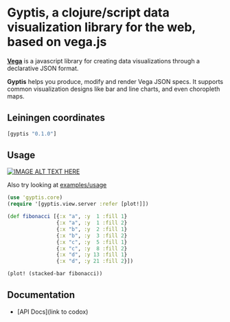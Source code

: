Gyptis, a clojure/script data visualization library for the web, based on vega.js
===

**[Vega](https://github.com/vega/vega)** is a javascript library for
  creating data visualizations through a declarative JSON format.

**Gyptis** helps you produce, modify and render Vega JSON specs. It
  supports common visualization designs like bar and line charts, and
  even choropleth maps.

Leiningen coordinates
---
```clojure
[gyptis "0.1.0"]
```

Usage
---
[![IMAGE ALT TEXT HERE](http://img.youtube.com/vi/YOUTUBE_VIDEO_ID_HERE/0.jpg)](http://www.youtube.com/watch?v=YOUTUBE_VIDEO_ID_HERE)

Also try looking at [examples/usage](examples/usage)

```clojure
(use 'gyptis.core)
(require '[gyptis.view.server :refer [plot!]])

(def fibonacci [{:x "a", :y  1 :fill 1}
                {:x "a", :y  1 :fill 2}
                {:x "b", :y  2 :fill 1}
                {:x "b", :y  3 :fill 2}
                {:x "c", :y  5 :fill 1}
                {:x "c", :y  8 :fill 2}
                {:x "d", :y 13 :fill 1}
                {:x "d", :y 21 :fill 2}])

(plot! (stacked-bar fibonacci))
```

Documentation
---
- [API Docs](link to codox)
